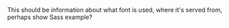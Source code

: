This should be information about what font is used, where it's served from, perhaps show Sass example?